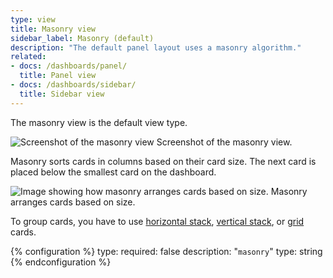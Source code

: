```yaml
---
type: view
title: Masonry view
sidebar_label: Masonry (default)
description: "The default panel layout uses a masonry algorithm."
related:
- docs: /dashboards/panel/
  title: Panel view
- docs: /dashboards/sidebar/
  title: Sidebar view
---
```


The masonry view is the default view type.

<p class='img'>
<img src='/images/getting-started/lovelace.png' alt='Screenshot of the masonry view'>
Screenshot of the masonry view.
</p>

Masonry sorts cards in columns based on their card size. The next card is placed below the smallest card on the dashboard.

<p class='img'>
<img src='/images/dashboards/masonry.png' alt='Image showing how masonry arranges cards based on size.'>
Masonry arranges cards based on size.
</p>

To group cards, you have to use [horizontal stack](/dashboards/horizontal-stack/), [vertical stack](/dashboards/vertical-stack/), or [grid](/dashboards/grid/) cards.

{% configuration %}
type:
  required: false
  description: "`masonry`"
  type: string
{% endconfiguration %}
